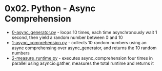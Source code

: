 # 0x02. Python - Async Comprehension
- [0-async_generator.py](0-async_generator.py) - loops 10 times, each time asynchronously wait 1 second, then yield a random number between 0 and 10
- [1-async_comprehension.py](1-async_comprehension.py) - collects 10 random numbers using an async comprehensing over async_generator, and returns the 10 random numbers
- [2-measure_runtime.py](2-measure_runtime.py) - executes async_comprehension four times in parallel using asyncio.gather, measures the total runtime and returns it
